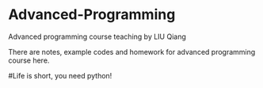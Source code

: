 # Advanced-Programming
Advanced programming course teaching by LIU Qiang

There are notes, example codes and homework for advanced programming course here.

#Life is short, you need python!

